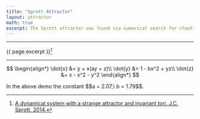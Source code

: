 ```yaml
---
title: "Sprott Attractor"
layout: attractor
math: true
excerpt: The Sprott attractor was found via numerical search for chaotic systems in 2014.
---
```


---

{{ page.excerpt }}[^1]

---

$$
\begin{align*}
\dot{x} &= y + x(ay + z)\\
\dot{y} &= 1 - bx^2 + yz\\
\dot{z} &= x - x^2 - y^2
\end{align*}
$$

<div class="center" markdown="1">
In the above demo the constant $$a = 2.07,\ b = 1.79$$.
</div>

[^1]: [A dynamical system with a strange attractor and invariant tori. J.C. Sprott, 2014.](http://sprott.physics.wisc.edu/pubs/paper423.pdf)

<script type="text/x-fragment-shader" id="update-vs">#version 300 es
precision highp float;uniform float u_Consts[2],u_Speed;uniform sampler2D u_RgbNoise;in vec3 i_Position;out vec3 v_Position;void main(){float a=i_Position.x,b=i_Position.y,c=i_Position.z,d=pow(a,2.),e[2]=u_Consts;vec3 p=i_Position+vec3(b+a*(e[0]*b+c),1.-e[1]*d+b*c,a-d-pow(b,2.))*u_Speed,n=texelFetch(u_RgbNoise,ivec2(int(a)%512,int(b)%512),0).rgb/255.;v_Position=mix(p,n,float(length(p)>25.))+n*2.;}</script>
